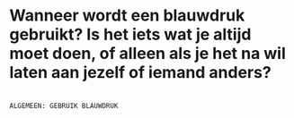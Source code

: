 # Wanneer wordt een blauwdruk gebruikt? Is het iets wat je altijd moet doen, of alleen als je het na wil laten aan jezelf of iemand anders?
<br>`ALGEMEEN: GEBRUIK BLAUWDRUK`